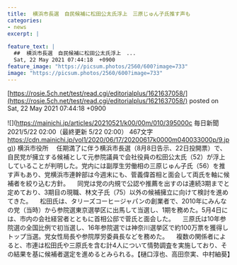 ```yaml
---
title:  横浜市長選　自民候補に松田公太氏浮上　三原じゅん子氏推す声も  
categories:
- news
excerpt: |
  
feature_text: |
  ##  横浜市長選　自民候補に松田公太氏浮上　...
  Sat, 22 May 2021 07:44:18  +0900
feature_image: "https://picsum.photos/2560/600?image=733"
image: "https://picsum.photos/2560/600?image=733"
---
```


[https://rosie.5ch.net/test/read.cgi/editorialplus/1621637058/](https://rosie.5ch.net/test/read.cgi/editorialplus/1621637058/)
posted on Sat, 22 May 2021 07:44:18  +0900

<!--more-->

![](https://mainichi.jp/articles/20210521/k00/00m/010/395000c 毎日新聞 2021/5/22 02:00（最終更新 5/22 02:00） 467文字 [https://cdn.mainichi.jp/vol1/2020/06/17/20200617k0000m040033000p/9.jpg)](https://cdn.mainichi.jp/vol1/2020/06/17/20200617k0000m040033000p/9.jpg)) 横浜市役所 　任期満了に伴う横浜市長選（8月8日告示、22日投開票）で、自民党が擁立する候補として元参院議員で会社役員の松田公太氏（52）が浮上していることが判明した。党内には副厚生労働相の三原じゅん子氏（56）を推す声もあり、党横浜市連幹部は今週末にも、菅義偉首相と面会して両氏を軸に候補者を絞り込む方針。 　同党は党の内規で公認や推薦を出すのは連続3期までと定めており、3期目の現職、林文子氏（75）以外の候補擁立に向けて検討を進めてきた。 　松田氏は、タリーズコーヒージャパンの創業者で、2010年にみんなの党（当時）から参院選東京選挙区に出馬して当選し、1期を務めた。5月4日には、市内の会社経営者とともに首相公邸で菅氏と面会した。 　三原氏は10年参院選の全国比例で初当選し、16年参院選では神奈川選挙区で約100万票を獲得しトップ当選。党女性局長や参院厚労委員長などを務めた。 　複数の関係者によると、市連は松田氏や三原氏を含む計4人について情勢調査を実施しており、その結果を基に候補者選定を進めるとみられる。【樋口淳也、高田奈実、中村紬葵】
